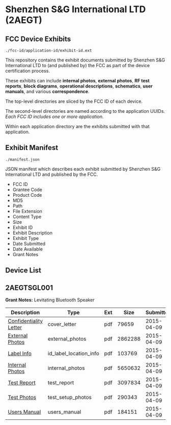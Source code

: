 # Shenzhen S&G International LTD (2AEGT)
## FCC Device Exhibits

```
./fcc-id/application-id/exhibit-id.ext
```

This repository contains the exhibit documents submitted by Shenzhen S&G International LTD to (and published by) the FCC as part of the device certification process.

These exhibits can include **internal photos**, **external photos**, **RF test reports**, **block diagrams**, **operational descriptions**, **schematics**, **user manuals**, and various **correspondence**.

The top-level directories are sliced by the FCC ID of each device.

The second-level directories are named according to the application UUIDs. *Each FCC ID includes one or more application.*

Within each application directory are the exhibits submitted with that application. 

## Exhibit Manifest

```
./manifest.json
```

JSON manifest which describes each exhibit submitted by Shenzhen S&G International LTD and published by the FCC.

- FCC ID
- Grantee Code
- Product Code
- MD5
- Path
- File Extension
- Content Type
- Size
- Exhibit ID
- Exhibit Description
- Exhibit Type
- Date Submitted
- Date Available
- Grant Notes

## Device List
## 2AEGTSGL001
**Grant Notes:** Levitating Bluetooth Speaker

| Description | Type | Ext | Size | Submitted | Available |
| ----------- | ---- | --- | ---- | --------- | --------- |
| [Confidentiality Letter](2AEGTSGL001/4652af3833b06393d9995a1363ecec48/2578926.pdf) | cover_letter | pdf | 79659 | 2015-04-09 | 2015-04-09 |
| [External Photos](2AEGTSGL001/4652af3833b06393d9995a1363ecec48/2578927.pdf) | external_photos | pdf | 2862288 | 2015-04-09 | 2015-04-09 |
| [Label Info](2AEGTSGL001/4652af3833b06393d9995a1363ecec48/2578929.pdf) | id_label_location_info | pdf | 103769 | 2015-04-09 | 2015-04-09 |
| [Internal Photos](2AEGTSGL001/4652af3833b06393d9995a1363ecec48/2578928.pdf) | internal_photos | pdf | 5650632 | 2015-04-09 | 2015-04-09 |
| [Test Report](2AEGTSGL001/4652af3833b06393d9995a1363ecec48/2578931.pdf) | test_report | pdf | 3097834 | 2015-04-09 | 2015-04-09 |
| [Test Photos](2AEGTSGL001/4652af3833b06393d9995a1363ecec48/2578930.pdf) | test_setup_photos | pdf | 290343 | 2015-04-09 | 2015-04-09 |
| [Users Manual](2AEGTSGL001/4652af3833b06393d9995a1363ecec48/2578932.pdf) | users_manual | pdf | 184151 | 2015-04-09 | 2015-04-09 |
